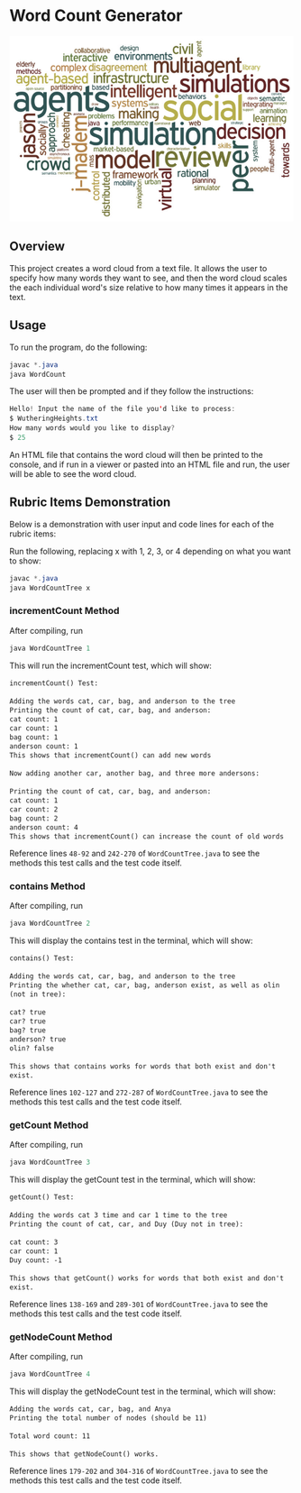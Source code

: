 # Word Count Generator

![My Image](images/WordCloud.jpeg)

## Overview

This project creates a word cloud from a text file. It allows the user to specify how many words they want to see, and then the word cloud scales the each individual word's size relative to how many times it appears in the text.


## Usage

To run the program, do the following:
```java
javac *.java
java WordCount
```
The user will then be prompted and if they follow the instructions:
```java
Hello! Input the name of the file you'd like to process:
$ WutheringHeights.txt
How many words would you like to display?
$ 25
```

An HTML file that contains the word cloud will then be printed to the console, and if run in a viewer or pasted into an HTML file and run, the user will be able to see the word cloud.


## Rubric Items Demonstration
Below is a demonstration with user input and code lines for each of the rubric items:

Run the following, replacing x with 1, 2, 3, or 4 depending on what you want to show:
```java
javac *.java
java WordCountTree x
```


### incrementCount Method
After compiling, run
```java
java WordCountTree 1
```
This will run the incrementCount test, which will show: 
```
incrementCount() Test:

Adding the words cat, car, bag, and anderson to the tree
Printing the count of cat, car, bag, and anderson:
cat count: 1
car count: 1
bag count: 1
anderson count: 1
This shows that incrementCount() can add new words

Now adding another car, another bag, and three more andersons:

Printing the count of cat, car, bag, and anderson:
cat count: 1
car count: 2
bag count: 2
anderson count: 4
This shows that incrementCount() can increase the count of old words
```
Reference lines `48-92` and `242-270` of `WordCountTree.java` to see the methods this test calls and the test code itself. 

### contains Method
After compiling, run
```java
java WordCountTree 2
```
This will display the contains test in the terminal, which will show:

```
contains() Test:

Adding the words cat, car, bag, and anderson to the tree
Printing the whether cat, car, bag, anderson exist, as well as olin (not in tree):

cat? true
car? true
bag? true
anderson? true
olin? false

This shows that contains works for words that both exist and don't exist.
```
Reference lines `102-127` and `272-287` of `WordCountTree.java` to see the methods this test calls and the test code itself. 

### getCount Method
After compiling, run
```java
java WordCountTree 3
```
This will display the getCount test in the terminal, which will show:
```
getCount() Test:

Adding the words cat 3 time and car 1 time to the tree
Printing the count of cat, car, and Duy (Duy not in tree):

cat count: 3
car count: 1
Duy count: -1

This shows that getCount() works for words that both exist and don't exist.
```
Reference lines `138-169` and `289-301` of `WordCountTree.java` to see the methods this test calls and the test code itself. 


### getNodeCount Method
After compiling, run
```java
java WordCountTree 4
```
This will display the getNodeCount test in the terminal, which will show:
```
Adding the words cat, car, bag, and Anya
Printing the total number of nodes (should be 11)

Total word count: 11

This shows that getNodeCount() works.
```
Reference lines `179-202` and `304-316` of `WordCountTree.java` to see the methods this test calls and the test code itself. 

